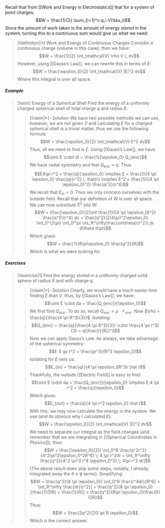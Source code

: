 Recall that from [[Work and Energy in Electrostatics]] that for a system of point charges: $$W = \frac{1}{2} \sum_{i=1}^n q_i V(\tau_i)$$Since the amount of work taken is the amount of energy stored in the system, turning this to a continuous sum would give us what we need:

>[!definition|*] Work and Energy of Continuous Charges
>Consider a continuous charge (volume in this case), then we have: $$W = \frac{1}{2} \int_\mathcal{V} \rho V \; dv$$However, using [[Gauss’s Law]], we can rewrite this in terms of $E$: $$W = \frac{\epsilon_0}{2} \int_\mathcal{V} |E|^2 dv$$Where this integral is over all space.

##### Example
>[!exm] Energy of a Spherical Shell
>Find the energy of a uniformly charged spherical shell of total charge $q$ and radius $R$.
>>[!claim|*]- Solution
>>We have two possible methods we can use, however, we are not given $V$ and calculating $E$ for a charged spherical shell is a trivial matter, thus we use the following formula: $$W = \frac{\epsilon_0}{2} \int_\mathcal{V} E^2 dv$$Thus, all we need to find is $E$. Using [[Gauss’s Law]], we have: $$\oint E \cdot dl = \frac{1}{\epsilon_0} Q_{enc}$$We have radial symmetry and that $Q_{enc} = q$. Thus: $$E4\pi r^2 = \frac{q}{\epsilon_0} \implies E = \frac{1}{4 \pi \epsilon_0} \frac{q}{r^2} \; \hat{r} \implies E^2 = \frac{1}{(4 \pi \epsilon_0)^2} \frac{q^2}{r^4}$$
>>We recall that $E_{in} = 0$. Thus we only concern ourselves with the outside field. Recall that our definition of $W$ is over all space. We can now substitute $E^2$ into $W$:$$W = \frac{\epsilon_0}{2}\int \frac{1}{(4 \pi \epsilon_0)^2} \frac{q^2}{r^4} dv = \frac{q^2}{2(4\pi)^2\epsilon_0} \int_0^{2\pi} \int_0^\pi \int_R^\infty\frac{sin\theta}{r^2}\;dr d\theta d\phi$$Which gives: $$W = \frac{1}{8\pi\epsilon_0} \frac{q^2}{R}$$
>>Which is what we were looking for. 
>

##### Exercises
>[!exercise|1]
>Find the energy stored in a uniformly charged solid sphere of radius $R$ and with charge $q$. 
>>[!claim|*]- Solution
>>Clearly, we would have a much easier time finding $E$ than $V$, thus, by [[Gauss’s Law]], we have: $$\oint E \cdot da = \frac{Q_{enc}}{\epsilon_0}$$We first find $Q_{enc}$. To do so, recall $Q_{enc} = \rho \cdot \mathcal V_{enc}$. Now $\rho = \frac{q}{\frac{4 \pi R^3}{3}}$. Isolating: $$Q_{enc} = \frac{q}{\frac{4 \pi R^3}{3}} \cdot \frac{4 \pi r^3}{3} = q(\frac{r}{R})^3$$Now we can apply Gauss’s Law. As always, we take advantage of the spherical symmetry: $$E 4 \pi r^2 = \frac{qr^3}{R^3 \epsilon_0}$$Isolating for $E$ nets us: $$E_{in} = \frac{qr}{4 \pi \epsilon_0R^3} \hat r$$Thankfully, the outside [[Electric Field]] is easy to find: $$\oint E \cdot da = \frac{Q_{enc}}{\epsilon_0} \implies E 4 \pi r^2 = \frac{q}{\epsilon_0}$$Which gives: $$E_{out} = \frac{q}{4 \pi r^2 \epsilon_0} \hat r$$
>>With this, we may now calculate the energy in the system. We use (and its obvious why I calculated $E$): $$W = \frac{\epsilon_0}{2} \int_\mathcal{V} |E|^2 dv$$We need to separate our integral as the field changes (and remember that we are integrating in [[Spherical Coordinates in Physics]]), thus: $$W = \frac{\epsilon_0}{2}[ \int_0^R \frac{q^2r^2}{4^2\pi^2\epsilon_0^2R^6} \; 4 \pi r^2dr + \int_R^\infty \frac{q^2}{4^2 \pi^2 r^4 \epsilon_0^2} \; 4\pi r^2 dr]$$(The above result does skip some steps, notably, I already integrated away the $\theta \; \land \; \phi$ terms). Simplifying: $$W = \frac{q^2}{8 \pi \epsilon_0}[ \int_0^R \frac{r^4dr}{R^6} + \int_R^\infty \frac{dr}{r^2}] = \frac{q^2}{8 \pi \epsilon_0}[\frac{1}{5R} + \frac{1}{R}] = \frac{q^2}{8\pi \epsilon_0}\frac{6}{5R}$$Thus: $$W = \frac{3q^2}{20 \pi R \epsilon_0}$$Which is the correct answer.



